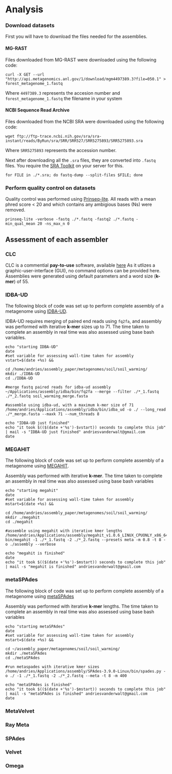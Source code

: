 # Analysis

### Download datasets
First you will have to download the files needed for the assemblies. 

#### MG-RAST
Files downloaded from MG-RAST were downloaded using the following code:

```curl -X GET --url "http://api.metagenomics.anl.gov/1/download/mgm4497389.3?file=050.1" > forest_metagenome_1.fastq```

Where `4497389.3` represents the accesion number and `forest_metagenome_1.fastq` the filename in your system

#### NCBI Sequence Read Archive 
Files downloaded from the NCBI SRA were downloaded using the following code:

```wget ftp://ftp-trace.ncbi.nih.gov/sra/sra-instant/reads/ByRun/sra/SRR/SRR527/SRR5275893/SRR5275893.sra```

Where `SRR5275893` represents the accession number.

Next after downloading all the `.sra` files, they are converted into `.fastq` files. You require the 
[SRA Toolkit](https://trace.ncbi.nlm.nih.gov/Traces/sra/sra.cgi?view=software) 
on your server for this.

```for FILE in ./*.sra; do fastq-dump --split-files $FILE; done```

### Perform quality control on datasets
Quality control was performed using [Prinseq-lite](https://sourceforge.net/projects/prinseq/).
All reads with a mean phred score < 20 and which contains any ambigious bases (Ns) were removed.

`prinseq-lite -verbose -fastq ./*.fastq -fastq2 ./*.fastq -min_qual_mean 20 -ns_max_n 0`

## Assessment of each assembler

### CLC
CLC is a commential **pay-to-use** software, available [here](https://www.qiagenbioinformatics.com/products/clcgenomics-workbench/)
As it utlizes a graphic-user-interface (GUI), no command options can be provided here. 
Assemblies were generated using default parameters and a word size (**k-mer**) of 55.

### IDBA-UD
The following block of code was set up to perform complete assembly of a metagenome using [IDBA-UD](https://github.com/loneknightpy/idba).

IDBA-UD requires merging of paired end reads using `fq2fa`, and assembly was performed with iterative **k-mer** sizes up to 71. 
The time taken to complete an assembly in real time was also assessed using base bash variables.
```echo "assembly pipeline starting"
echo "starting IDBA-UD"
date
#set variable for assessing wall-time taken for assembly
vstart=$(date +%s) &&

cd /home/andries/assembly_paper/metagenomes/soil/soil_warming/
mkdir ./IDBA-UD                                                  
cd ./IDBA-UD

#merge fastq paired reads for idba-ud assembly
~/Applications/assembly/idba/bin/fq2fa --merge --filter ./*_1.fastq ./*_2.fastq soil_warming_merge.fasta

#assemble using idba-ud, with a maximum k-mer size of 71 
/home/andries/Applications/assembly/idba/bin/idba_ud -o ./ --long_read ./*_merge.fasta --maxk 71 --num_threads 8

echo "IDBA-UD just finished"
echo "it took $(($(date +'%s')-$vstart)) seconds to complete this job" | mail -s "IDBA-UD just finished" andriesvanderwalt@gmail.com
date
```

### MEGAHIT
The following block of code was set up to perform complete assembly of a metagenome using [MEGAHIT](https://github.com/voutcn/megahit).

Assembly was performed with iterative **k-mer**. 
The time taken to complete an assembly in real time was also assessed using base bash variables
```
echo "starting megahit"
date
#set variable for assessing wall-time taken for assembly
mstart=$(date +%s) &&

cd /home/andries/assembly_paper/metagenomes/soil/soil_warming/
mkdir ./megahit                                                  
cd ./megahit

#assemble using megahit with iterative kmer lengths
/home/andries/Applications/assembly/megahit_v1.0.6_LINUX_CPUONLY_x86_64-bin/megahit -1 ./*_1.fastq -2 ./*_2.fastq --presets meta -m 0.8 -t 8 -o ./assembly --verbose        

echo "megahit is finished"
date
echo "it took $(($(date +'%s')-$mstart)) seconds to complete this job" | mail -s "megahit is finished" andriesvanderwalt@gmail.com
```

### metaSPAdes
The following block of code was set up to perform complete assembly of a metagenome using [metaSPAdes](https://github.com/ablab/spades/releases)

Assembly was performed with iterative **k-mer** lengths. 
The time taken to complete an assembly in real time was also assessed using base bash variables
```
echo "starting metaSPAdes"
date
#set variable for assessing wall-time taken for assembly
mstart=$(date +%s) &&

cd ~/assembly_paper/metagenomes/soil/soil_warming/
mkdir ./metaSPAdes                                               
cd ./metaSPAdes

#run metaspades with iterative kmer sizes
/home/andries/Applications/assembly/SPAdes-3.9.0-Linux/bin/spades.py -o ./ -1 ./*_1.fastq -2 ./*_2.fastq --meta -t 8 -m 400          

echo "metaSPAdes is finished"
echo "it took $(($(date +'%s')-$mstart)) seconds to complete this job" | mail -s "metaSPAdes is finished" andriesvanderwalt@gmail.com
date
```
### MetaVelvet

### Ray Meta

### SPAdes

### Velvet

### Omega


